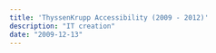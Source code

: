 ```yaml
---
title: 'ThyssenKrupp Accessibility (2009 - 2012)'
description: "IT creation"
date: "2009-12-13"
---
```

